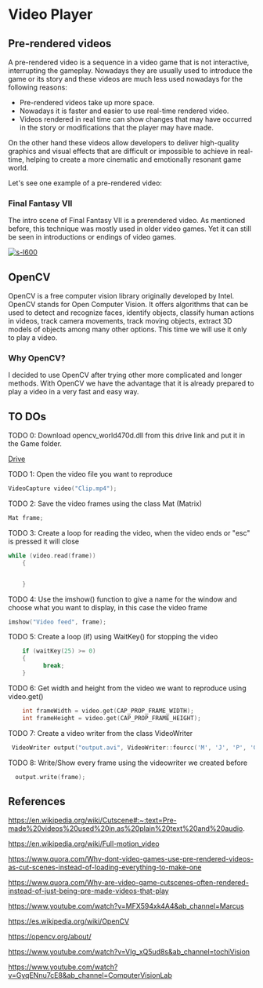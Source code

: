 
# Video Player

## Pre-rendered videos

A pre-rendered video is a sequence in a video game that is not interactive, interrupting the gameplay. Nowadays they are usually used to introduce the game or its story and these videos are much less used nowadays for the following reasons:

*   Pre-rendered videos take up more space.
*   Nowadays it is faster and easier to use real-time rendered video.
*   Videos rendered in real time can show changes that may have occurred in the story or modifications that the player may have made.

On the other hand these videos allow developers to deliver high-quality graphics and visual effects that are difficult or impossible to achieve in real-time, helping to create a more cinematic and emotionally resonant game world.

Let's see one example of a pre-rendered video:

### Final Fantasy VII

The intro scene of Final Fantasy VII is a prerendered video. As mentioned before, this technique was mostly used in older video games. Yet it can still be seen in introductions or endings of video games.

[![s-l600](https://user-images.githubusercontent.com/99950347/235755980-f05ccd45-d4e1-49ab-b69b-79e6f05f7d78.jpg)](https://www.youtube.com/watch?v=MFX594xk4A4&ab_channel=Marcus)


## OpenCV

OpenCV is a free computer vision library originally developed by Intel. OpenCV stands for Open Computer Vision. It offers algorithms that can be used to detect and recognize faces, identify objects, classify human actions in videos, track camera movements, track moving objects, extract 3D models of objects among many other options. This time we will use it only to play a video.

### Why OpenCV?

I decided to use OpenCV after trying other more complicated and longer methods. With OpenCV we have the advantage that it is already prepared to play a video in a very fast and easy way. 

## TO DOs

TODO 0: Download opencv_world470d.dll from this drive link and put it in the Game folder.

[Drive](https://drive.google.com/drive/folders/1E2reKN2OMKGYwkMO8R6Kh1hAZxfOvS1E?usp=sharing)

TODO 1: Open the video file you want to reproduce
```C++
VideoCapture video("Clip.mp4");
```

TODO 2: Save the video frames using the class Mat (Matrix)
```C++
Mat frame;
```
TODO 3: Create a loop for reading the video, when the video ends or "esc" is pressed it will close
```C++
while (video.read(frame))
    {


    }
```

TODO 4: Use the imshow() function to give a name for the window and choose what you want to display, in this case the video frame
```C++
imshow("Video feed", frame);
```

TODO 5: Create a loop (if) using WaitKey() for stopping the video
```C++
    if (waitKey(25) >= 0)
    {
          break;
    }
```

TODO 6: Get width and height from the video we want to reproduce using video.get()
```C++
    int frameWidth = video.get(CAP_PROP_FRAME_WIDTH);
    int frameHeight = video.get(CAP_PROP_FRAME_HEIGHT);
```

TODO 7: Create a video writer from the class VideoWriter
```C++
 VideoWriter output("output.avi", VideoWriter::fourcc('M', 'J', 'P', 'G'), 60, Size(100, 100));
```

TODO 8: Write/Show every frame using the videowriter we created before
```C++
  output.write(frame);
```

## References

https://en.wikipedia.org/wiki/Cutscene#:~:text=Pre-made%20videos%20used%20in,as%20plain%20text%20and%20audio.

https://en.wikipedia.org/wiki/Full-motion_video

https://www.quora.com/Why-dont-video-games-use-pre-rendered-videos-as-cut-scenes-instead-of-loading-everything-to-make-one

https://www.quora.com/Why-are-video-game-cutscenes-often-rendered-instead-of-just-being-pre-made-videos-that-play

https://www.youtube.com/watch?v=MFX594xk4A4&ab_channel=Marcus

https://es.wikipedia.org/wiki/OpenCV

https://opencv.org/about/

https://www.youtube.com/watch?v=VIg_xQ5ud8s&ab_channel=tochiVision

https://www.youtube.com/watch?v=GyqENnu7cE8&ab_channel=ComputerVisionLab
